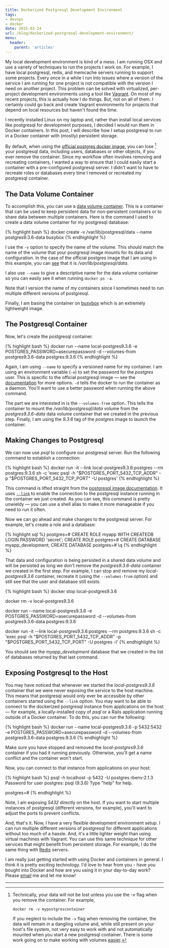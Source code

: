 ```yaml
---
title: Dockerized Postgresql Development Environment
tags:
- devops
- docker
date: 2015-03-24
url: /blog/dockerized-postgresql-development-environment/
menu:
  header:
    parent: 'articles'
---
```


My local development environment is kind of a mess. I am running OSX and use a
variety of techniques to run the projects I work on. For example, I have local
postgresql, redis, and memcache servers running to support some projects. Every
once in a while I run into issues where a version of the service I am running
for one project is not compatible with the version I need on another project.
This problem can be solved with virtualized, per-project development
environments using a tool like [Vagrant](https://www.vagrantup.com/). On most of
my recent projects, this is actually how I do things. But, not on all of them. I
certainly could go back and create Vagrant environments for projects that depend
on local resources but haven't found the time.

I recently installed Linux on my laptop and, rather than install local services
like postgresql for development purposes, I decided I would run them in Docker
containers. In this post, I will describe how I setup postgresql to run in a
Docker container with (mostly) persistent storage.

By default, when using the
[official postgres docker image](https://registry.hub.docker.com/_/postgres/),
you can lose [^1] your postgresql data, including users, databases or
other objects, if you ever remove the container. Since my workflow
often involves removing and recreating containers, I wanted a way to
ensure that I could easily start a container with a pre-configured
postgresql server. I didn't want to have to recreate roles or
databases every time I removed or recreated my postgresql container.

## The Data Volume Container

To accomplish this, you can use a
[data volume container](https://docs.docker.com/userguide/dockervolumes/). This
is a container that can be used to keep persistent data for
non-persistent containers or to share data between multiple
containers. Here is the command I used to create a data volume
container for my postgresql database:

{% highlight bash %}
docker create -v /var/lib/postgresql/data --name postgres9.3.6-data busybox
{% endhighlight %}

I use the `-v` option to specify the name of the volume. This should
match the name of the volume that your postgresql image mounts for its
data and configuration. In the case of the official postgres image
that I am using in this example, you can
[see](https://github.com/docker-library/postgres/blob/master/Dockerfile.template)
that it is */var/lib/postgresql/data*.

I also use `--name` to give a descriptive name for the data volume
container so you can easily see it when running `docker ps -a`.

<div class="note" markdown="1">
Note that I version the name of my containers since I sometimes need
to run multiple different versions of postgresql.
</div>

Finally, I am basing the container on
[busybox](https://registry.hub.docker.com/_/busybox/) which is an extremely
lightweight image.

## The Postgresql Container

Now, let's create the postgresql container.

{% highlight bash %}
docker run --name local-postgres9.3.6 -e POSTGRES_PASSWORD=asecurepassword -d --volumes-from postgres9.3.6-data postgres:9.3.6
{% endhighlight %}

Again, I am using `--name` to specify a versioned name for my
container. I am using an environment variable (`-e`) to set the
password for the *postgres* user. This is specific to the official
postgresql image &mdash; see the
[documentation](https://registry.hub.docker.com/_/postgres/) for more
options. `-d` tells the docker to run the container as a
daemon. You'll want to use a better password when running the above
command.

The part we are interested in is the `--volumes-from` option. This
tells the container to mount the */var/lib/postgresql/data* volume
from the *postgres9.3.6-data* data volume container that we created in
the previous step. Finally, I am using the *9.3.6* tag of the
*postgres* image to launch the container.

## Making Changes to Postgresql

We can now use *psql* to configure our postgresql server. Run the
following command to establish a connection:

{% highlight bash %}
docker run -it --link local-postgres9.3.6:postgres --rm postgres:9.3.6 sh -c 'exec psql -h "$POSTGRES_PORT_5432_TCP_ADDR" -p "$POSTGRES_PORT_5432_TCP_PORT" -U postgres'
{% endhighlight %}

This command is lifted straight from the
[postgresql image documentation](https://registry.hub.docker.com/_/postgres/). It
uses [`--link`](https://docs.docker.com/userguide/dockerlinks/) to
enable the connection to the postgresql instance running in the
container we just created. As you can see, this command is pretty
unwieldy &mdash; you can use a shell alias to make it more manageable if
you need to run it often.

Now we can go ahead and make changes to the
postgresql server. For example, let's create a role and a database:

{% highlight sql %}
postgres=# CREATE ROLE myapp WITH CREATEDB LOGIN PASSWORD 'secret';
CREATE ROLE
postgres=# CREATE DATABASE myapp_development;
CREATE DATABASE
postgres=# \q
{% endhighlight %}

That data and configuration is being persisted in a shared data volume and will
be persisted as long we don't remove the *postgres9.3.6-data* container we
created in the first step. For example, I can stop and remove my
*local-postgres9.3.6* container, recreate it (using the `--volumes-from` option)
and still see that the user and database still exists.

{% highlight bash %}
docker stop local-postgres9.3.6

docker rm -v local-postgres9.3.6

docker run --name local-postgres9.3.6 -e POSTGRES_PASSWORD=asecurepassword -d --volumes-from postgres9.3.6-data postgres:9.3.6

docker run -it --link local-postgres9.3.6:postgres --rm postgres:9.3.6 sh -c 'exec psql -h "$POSTGRES_PORT_5432_TCP_ADDR" -p "$POSTGRES_PORT_5432_TCP_PORT" -U postgres -l'
{% endhighlight %}

You should see the *myapp_development* database that we created in the
list of databases returned by that last command.

## Exposing Postgresql to the Host

You may have noticed that whenever we started the
*local-postgres9.3.6* container that we were never exposing the
service to the host machine. This means that postgresql would only
ever be accessible by other containers started using the `--link`
option. You may want to be able to connect to the dockerized
postgresql instance from applications on the host &mdash; for example,
a locally-installed copy of *psql* or a Rails application running
outside of a Docker container. To do this, you can run the following:

{% highlight bash %}
docker run --name local-postgres9.3.6 -p 5432:5432 -e POSTGRES_PASSWORD=asecurepassword -d --volumes-from postgres9.3.6-data postgres:9.3.6
{% endhighlight %}

Make sure you have stopped and removed the *local-postgres9.3.6*
container if you had it running previously. Otherwise, you'll get a
name conflict and the container won't start.

Now, you can connect to that instance from applications on your host:

{% highlight bash %}
psql -h localhost -p 5432 -U postgres                                                                                                                   rbenv:2.1.3 
Password for user postgres: 
psql (9.3.6)
Type "help" for help.

postgres=# 
{% endhighlight %}

Note, I am exposing *5432* directly on the host. If you want to start
multiple instances of postgresql (different versions, for example),
you'll want to adjust the ports to prevent conflicts.

And, that's it. Now, I have a very flexible development environment
setup. I can run multiple different versions of postgresql for
different applications without too much of a hassle. And, it's a
little lighter weight than using virtual machines with Vagrant. You
can use this same technique for other services that might benefit from
persistent storage. For example, I do the same thing with
[Redis](http://redis.io/) servers.

I am really just getting started with using Docker and containers in general. I
think it is pretty exciting technology. I'd love to hear from you - have you
bought into Docker and how are you using it in your day-to-day work? Please
[email](mailto:ryan@ryaneschinger.com) me and let me know!

---

[^1]:
    Technically, your data will not be lost unless you use the *-v* flag
    when you remove the container. For example,
    
        docker rm -v mypostgrescontainer
    
    If you neglect to include the `-v` flag when removing the
    container, the data will remain in a dangling volume and, while
    still present on your host's file system, not very easy to work
    with and not automatically mounted when you start a new postgresql
    container. There is some work going on to make working with
    volumes [easier](https://github.com/docker/docker/pull/8484).
